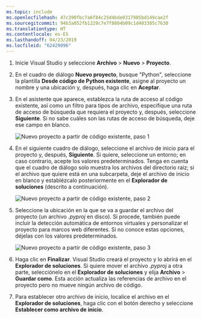 ```yaml
---
ms.topic: include
ms.openlocfilehash: 47c390fbc7a6f84c25d4bde0317985bd149cae2f
ms.sourcegitcommit: 94b3a052fb1229c7e7f8804b09c1d403385c7630
ms.translationtype: HT
ms.contentlocale: es-ES
ms.lasthandoff: 04/23/2019
ms.locfileid: "62429096"
---
```

1. Inicie Visual Studio y seleccione **Archivo** > **Nuevo** > **Proyecto**.

1. En el cuadro de diálogo **Nuevo proyecto**, busque "Python", seleccione la plantilla **Desde código de Python existente**, asigne al proyecto un nombre y una ubicación y, después, haga clic en **Aceptar**.

1. En el asistente que aparece, establezca la ruta de acceso al código existente, así como un filtro para tipos de archivo, especifique una ruta de acceso de búsqueda que requiera el proyecto y, después, seleccione **Siguiente**. Si no sabe cuáles son las rutas de acceso de búsqueda, deje ese campo en blanco.

    ![Nuevo proyecto a partir de código existente, paso 1](../media/projects-from-existing-1.png)

1. En el siguiente cuadro de diálogo, seleccione el archivo de inicio para el proyecto y, después, **Siguiente**. Si quiere, seleccione un entorno; en caso contrario, acepte los valores predeterminados. Tenga en cuenta que el cuadro de diálogo solo muestra los archivos del directorio raíz; si el archivo que quiere está en una subcarpeta, deje el archivo de inicio en blanco y establézcalo posteriormente en el **Explorador de soluciones** (descrito a continuación).

    ![Nuevo proyecto a partir de código existente, paso 2](../media/projects-from-existing-2.png)

1. Seleccione la ubicación en la que se va a guardar el archivo del proyecto (un archivo *.pyproj* en disco). Si procede, también puede incluir la detección automática de entornos virtuales y personalizar el proyecto para marcos web diferentes. Si no conoce estas opciones, déjelas con los valores predeterminados.

    ![Nuevo proyecto a partir de código existente, paso 3](../media/projects-from-existing-3.png)

1. Haga clic en **Finalizar**. Visual Studio creará el proyecto y lo abrirá en el **Explorador de soluciones**. Si quiere mover el archivo *.pyproj* a otra parte, selecciónelo en el **Explorador de soluciones** y elija **Archivo** > **Guardar como**. Esta acción actualiza las referencias de archivo en el proyecto pero no mueve ningún archivo de código.

1. Para establecer otro archivo de inicio, localice el archivo en el **Explorador de soluciones**, haga clic con el botón derecho y seleccione **Establecer como archivo de inicio**.